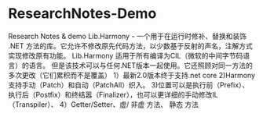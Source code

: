 # ResearchNotes-Demo
Research Notes &amp; demo
Lib.Harmony - 一个用于在运行时修补、替换和装饰 .NET 方法的库。它允许不修改原先代码方法，以少数基于反射的声名，注解方式实现修改原有功能。
Lib.Harmony 适用于所有编译为CIL（微软的中间字节码语言）的语言。
但是该技术可以与任何.NET版本一起使用。它还照顾对同一方法的多次更改（它们累积而不是覆盖）
1）最新2.0版本终于支持.net core
2)Harmony支持手动（Patch）和自动（PatchAll）织入。
3)位置可以是执行前（Prefix）、执行后（Postfix）和终结嚣（Finalizer），也可以更详细的手动修改IL（Transpiler）、
4）Getter/Setter、虚/ 非虚 方法、 静态 方法
